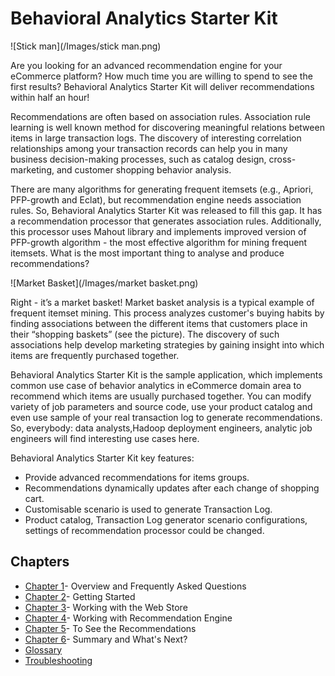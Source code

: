 Behavioral Analytics Starter Kit
==============================
![Stick man](/Images/stick man.png)

Are you looking for an advanced recommendation engine for your eCommerce platform? Нow much time you are willing to spend to see the first results?
Behavioral Analytics Starter Kit will deliver recommendations within half an hour!

Recommendations are often based on association rules. Association rule learning is well known method for discovering meaningful relations between items in large transaction logs. The discovery of interesting correlation relationships among your transaction records can help you in many business decision-making processes, such as catalog design, cross-marketing, and customer shopping behavior analysis.

There are many algorithms for generating frequent itemsets (e.g., Apriori, PFP-growth and Eclat), but recommendation engine needs association rules. So, Behavioral Analytics Starter Kit was released to fill this gap.  It has a recommendation processor that generates association rules. Additionally, this processor uses Mahout library and implements improved version of PFP-growth algorithm - the most effective algorithm for mining frequent itemsets. What is the most important thing to analyse and produce recommendations?

![Market Basket](/Images/market basket.png)

Right - it’s a market basket!
Market basket analysis is a typical example of frequent itemset mining. This process analyzes customer's buying habits by finding associations between the different items that customers place in their “shopping baskets” (see the picture). The discovery of such associations help develop marketing strategies by gaining insight into which items are frequently purchased together.

Behavioral Analytics Starter Kit is the sample application, which implements common use case of behavior analytics in eCommerce domain area to recommend which items are usually purchased together. You can modify variety of job parameters and source code, use your product catalog and even use sample of your real transaction log to generate recommendations. So, everybody: data analysts,Hadoop deployment engineers, analytic job engineers will find interesting use cases here.

Behavioral Analytics Starter Kit key features:
- Provide advanced recommendations for items groups.
- Recommendations dynamically updates after each change of shopping cart.
- Customisable scenario is used to generate Transaction Log.
- Product catalog, Transaction Log generator scenario configurations, settings of recommendation processor could be changed.


Chapters
--------
- [Chapter 1](Chapter%201.md)- Overview and Frequently Asked Questions
- [Chapter 2](Chapter%202.md)- Getting Started
- [Chapter 3](Chapter%203.md)- Working with the Web Store
- [Chapter 4](Chapter%204.md)- Working with Recommendation Engine
- [Chapter 5](Chapter%205.md)- To See the Recommendations
- [Chapter 6](Chapter%206.md)- Summary and What's Next?
- [Glossary](Glossary.md)
- [Troubleshooting](https://docs.google.com/document/d/19H3Uujw54vJQlbgqc4XmZ7gWptDeNW0KZ9iOWq0dMXI/edit#)

